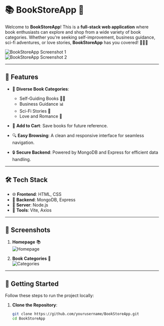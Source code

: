 # 📚 **BookStoreApp** 🛒

Welcome to **BookStoreApp**! This is a **full-stack web application** where book enthusiasts can explore and shop from a wide variety of book categories. Whether you're seeking self-improvement, business guidance, sci-fi adventures, or love stories, **BookStoreApp** has you covered! 💼🚀💖

![BookStoreApp Screenshot 1](./images/bookStore1image.png)  
![BookStoreApp Screenshot 2](./images/bookStore2image.png)

---

## 🌟 **Features**

- 📖 **Diverse Book Categories**:  
  - Self-Guiding Books 🧘‍♂️  
  - Business Guidance 📊  
  - Sci-Fi Stories 🚀  
  - Love and Romance 💖  

- 🛒 **Add to Cart**: Save books for future reference.

- 🔍 **Easy Browsing**: A clean and responsive interface for seamless navigation.

- 🔒 **Secure Backend**: Powered by MongoDB and Express for efficient data handling.

---

## 🛠️ **Tech Stack**

- 🌐 **Frontend**: HTML, CSS  
- 💾 **Backend**: MongoDB, Express  
- 🚀 **Server**: Node.js  
- 🔧 **Tools**: Vite, Axios

---

## 📸 **Screenshots**

1. **Homepage** 📚  
   ![Homepage](./images/bookStore1image.png)

2. **Book Categories** 📖  
   ![Categories](./images/bookStore2image.png)

---

## 🚀 **Getting Started**

Follow these steps to run the project locally:

1. **Clone the Repository**:
   ```bash
   git clone https://github.com/yourusername/BookStoreApp.git
   cd BookStoreApp
